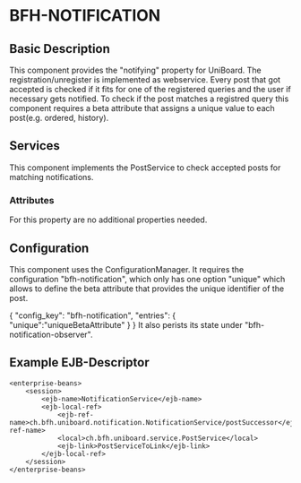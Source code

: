 # BFH-NOTIFICATION

## Basic Description

This component provides the "notifying" property for UniBoard. The registration/unregister is implemented as webservice.
Every post that got accepted is checked if it fits for one of the registered queries and the user if necessary gets
notified.
To check if the post matches a registred query this component requires a beta attribute that assigns a unique value to
each post(e.g. ordered, history).
## Services

This component implements the PostService to check accepted posts for matching notifications.

### Attributes

For this property are no additional properties needed.

## Configuration

This component uses the ConfigurationManager. It requires the configuration "bfh-notification", which only has one option "unique" which allows to define the beta attribute that
provides the unique identifier of the post.

{
"config_key": "bfh-notification",
"entries": {
	"unique":"uniqueBetaAttribute"
	}
}
It also perists its state under "bfh-notification-observer".

## Example EJB-Descriptor

	<enterprise-beans>
		<session>
			<ejb-name>NotificationService</ejb-name>
			<ejb-local-ref>
				<ejb-ref-name>ch.bfh.uniboard.notification.NotificationService/postSuccessor</ejb-ref-name>
				<local>ch.bfh.uniboard.service.PostService</local>
				<ejb-link>PostServiceToLink</ejb-link>
			</ejb-local-ref>
		</session>
	</enterprise-beans>

